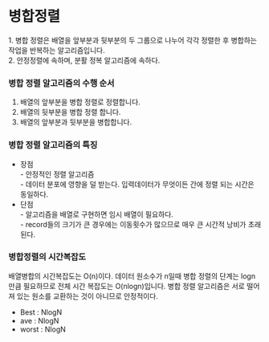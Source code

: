 <h1>병합정렬</h1>
<p>1. 병합 정렬은 배열을 앞부분과 뒷부분의 두 그룹으로 나누어 각각 정렬한 후 병합하는 작업을 반복하는 알고리즘입니다.</br>
  2. 안정정렬에 속하며, 분활 정복 알고리즘에 속하다.</p>

<h3>병합 정렬 알고리즘의 수행 순서</h3>
  <ol>
    <li>배열의 앞부분을 병합 정렬로 정렬합니다.</li>
    <li>배열의 뒷부분을 병합 정렬 합니다.</li>
    <li>배열의 앞부분과 뒷부분을 병합합니다.</li>
  </ol>
<h3>병합 정렬 알고리즘의 특징</h3>
 <p>
  <ul>
    <li>장점</li>
    - 안정적인 정렬 알고리즘</br>
    - 데이터 분포에 영향을 덜 받는다. 입력데이터가 무엇이든 간에 정렬 되는 시간은 동일하다.</br>
    <li>단점</li>
    - 알고리즘을 배열로 구현하면 임시 배열이 필요하다.</br>
    - record들의 크기가 큰 경우에는 이동횟수가 많으므로 매우 큰 시간적 낭비가 초래된다.</br>
  </ul>
 </p>
 
<h3>병합정렬의 시간복잡도</h3>
  <p>배열병합의 시간복잡도는 O(n)이다. 데이터 원소수가 n일때 병합 정렬의 단계는 logn만큼 필요하므로 전체 시간 복잡도는 O(nlogn)입니다. 병합 정렬 알고리즘은 서로 떨어져 있는 
  원소를 교환하는 것이 아니므로 안정적이다.</p>
  <ul>
    <li>Best : NlogN</li>
    <li>ave : NlogN</li>
    <li>worst : NlogN</li>
  </ul>
